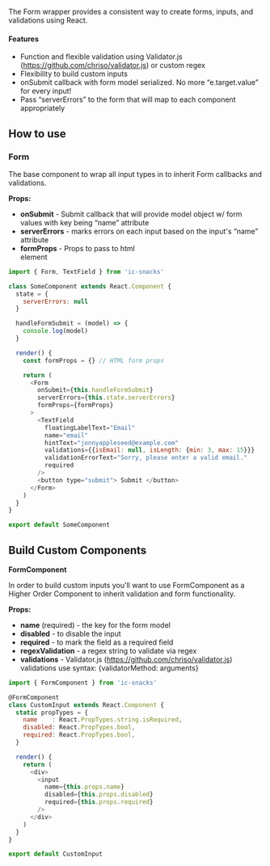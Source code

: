 The Form wrapper provides a consistent way to create forms, inputs, and validations using React.

#### Features

* Function and flexible validation using Validator.js (https://github.com/chriso/validator.js) or custom regex
* Flexibility to build custom inputs
* onSubmit callback with form model serialized. No more “e.target.value” for every input!
* Pass “serverErrors” to the form that will map to each component appropriately

## How to use

### Form

The base component to wrap all input types in to inherit Form callbacks and validations.

**Props:**

* **onSubmit** - Submit callback that will provide model object w/ form values with key being “name” attribute
* **serverErrors** - marks errors on each input based on the input's “name” attribute
* **formProps** - Props to pass to html <form> element

```js static
import { Form, TextField } from 'ic-snacks'

class SomeComponent extends React.Component {
  state = {
    serverErrors: null
  }

  handleFormSubmit = (model) => {
    console.log(model)
  }

  render() {
    const formProps = {} // HTML form props

    return (
      <Form
        onSubmit={this.handleFormSubmit}
        serverErrors={this.state.serverErrors}
        formProps={formProps}
      >
        <TextField
          floatingLabelText="Email"
          name="email"
          hintText="jonnyappleseed@example.com"
          validations={{isEmail: null, isLength: {min: 3, max: 15}}}
          validationErrorText="Sorry, please enter a valid email."
          required
        />
        <button type="submit"> Submit </button>
      </Form>
    )
  }
}

export default SomeComponent
```


## Build Custom Components

**FormComponent**

In order to build custom inputs you'll want to use FormComponent as a Higher Order Component to inherit validation and form functionality.

**Props:**

* **name** (required) - the key for the form model
* **disabled** - to disable the input
* **required** - to mark the field as a required field
* **regexValidation** - a regex string to validate via regex
* **validations** - Validator.js (https://github.com/chriso/validator.js) validations use syntax: {validatorMethod: arguments}

```js static
import { FormComponent } from 'ic-snacks'

@FormComponent
class CustomInput extends React.Component {
  static propTypes = {
    name    : React.PropTypes.string.isRequired,
    disabled: React.PropTypes.bool,
    required: React.PropTypes.bool,
  }

  render() {
    return (
      <div>
        <input
          name={this.props.name}
          disabled={this.props.disabled}
          required={this.props.required}
        />
      </div>
    )
  }
}

export default CustomInput
```
